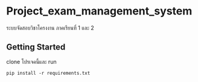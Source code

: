 # Project_exam_management_system
ระบบจัดสอบวิชาโครงงาน ภาคเรียนที่ 1 และ 2
## Getting Started
clone โปรเจคนี้และ run
```
pip install -r requirements.txt
```
